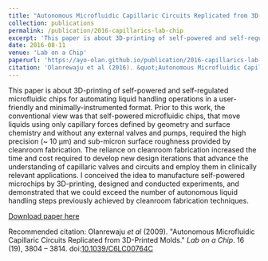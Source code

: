 ```yaml
---
title: "Autonomous Microfluidic Capillaric Circuits Replicated from 3D-Printed Molds"
collection: publications
permalink: /publication/2016-capillarics-lab-chip
excerpt: 'This paper is about 3D-printing of self-powered and self-regulated microfluidic chips for automating liquid handling operations in a user-friendly and minimally-instrumented format..'
date: 2016-08-11
venue: 'Lab on a Chip'
paperurl: 'https://ayo-olan.github.io/publication/2016-capillarics-lab-chip'
citation: 'Olanrewaju et al (2016). &quot;Autonomous Microfluidic Capillaric Circuits Replicated from 3D-Printed Molds.&quot; <i>Lab on a Chip</i>. 16 (19), 3804 – 3814.'
---
```

This paper is about 3D-printing of self-powered and self-regulated microfluidic chips for automating liquid handling operations in a user-friendly and minimally-instrumented format. Prior to this work, the conventional view was that self-powered microfluidic chips, that move liquids using only capillary forces defined by geometry and surface chemistry and without any external valves and pumps, required the high precision (~ 10 μm) and sub-micron surface roughness provided by cleanroom fabrication. The reliance on cleanroom fabrication increased the time and cost required to develop new design iterations that advance the understanding of capillaric valves and circuits and employ them in clinically relevant applications. I conceived the idea to manufacture self-powered microchips by 3D-printing, designed and conducted experiments, and demonstrated that we could exceed the number of autonomous liquid handling steps previously achieved by cleanroom fabrication techniques. 

[Download paper here](https://github.com/ayo-olan/ayo-olan.github.io/blob/master/files/Olanrewaju%20et%20al.%20-%202016%20-%20Autonomous%20microfluidic%20capillaric%20circuits%20replic.pdf)

Recommended citation: Olanrewaju <i>et al</i> (2009). "Autonomous Microfluidic Capillaric Circuits Replicated from 3D-Printed Molds." <i>Lab on a Chip</i>. 16 (19), 3804 – 3814. doi:[10.1039/C6LC00764C](https://doi.org/10.1039/C6LC00764C)
